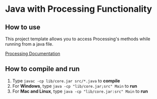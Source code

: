 # Java with Processing Functionality

## How to use
This project template allows you to access Processing's methods while running from a java file.

[Processing Documentation](https://processing.org/reference)

## How to compile and run
1. Type ```javac -cp lib/core.jar src/*.java``` to **compile**
2. For **Windows**, type ```java -cp "lib/core.jar;src" Main``` to **run**
3. For **Mac and Linux**, type ```java -cp "lib/core.jar:src" Main``` to **run**
